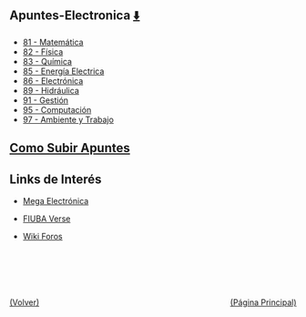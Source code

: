 
<html>
<body>
<h2>Apuntes-Electronica <a href="https://downgit.github.io/#/home?url=https://github.com/Apuntes-FIUBA/Apuntes-Electronica/tree/main" style="font-size:20px">  ⬇️ </a></h2>
<ul>
    <li><a href="81 - Matemática">81 - Matemática</a></li>
    <li><a href="82 - Física">82 - Física</a></li>
    <li><a href="83 - Química">83 - Química</a></li>
    <li><a href="85 - Energía Electrica">85 - Energía Electrica</a></li>
    <li><a href="86 - Electrónica">86 - Electrónica</a></li>
    <li><a href="89 - Hidráulica">89 - Hidráulica</a></li>
    <li><a href="91 - Gestión">91 - Gestión</a></li>
    <li><a href="95 - Computación">95 - Computación</a></li>
    <li><a href="97 - Ambiente y Trabajo">97 - Ambiente y Trabajo</a></li>
</ul>
</body>
</html>























## [Como Subir Apuntes](subir-apuntes.html)


## Links de Interés

- [Mega Electrónica](https://mega.nz/folder/jVwnjCDJ#IcPqdY2XnOKU83iyZ5La4w)

- [FIUBA Verse](https://fiubaverse.github.io/)

- [Wiki Foros](http://wiki.foros-fiuba.com.ar/)

<br><br><br><br><br><a href="../" style="float: left">(Volver)</a> <a href="https://apuntes-fiuba.github.io/Apuntes-Electronica" style="float: right">(Página Principal)</a>
